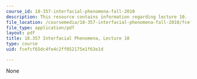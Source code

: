 ```yaml
---
course_id: 18-357-interfacial-phenomena-fall-2010
description: This resource contains information regarding lecture 10.
file_location: /coursemedia/18-357-interfacial-phenomena-fall-2010/fcefcf65dc4fe4c2ff052175e1f63e1d_MIT18_357F10_Lecture10.pdf
file_type: application/pdf
layout: pdf
title: 18.357 Interfacial Phenomena, Lecture 10
type: course
uid: fcefcf65dc4fe4c2ff052175e1f63e1d

---
```

None